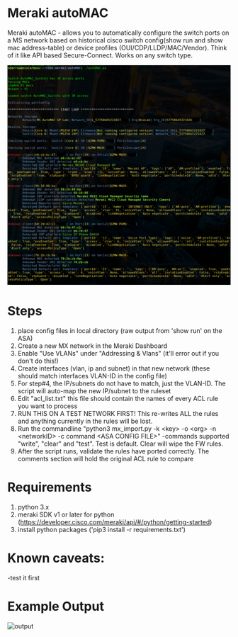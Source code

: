 # Meraki autoMAC
Meraki autoMAC - allows you to automatically configure the switch ports on a MS network based on historical cisco switch config(show run and show mac address-table) or device profiles (OUI/CDP/LLDP/MAC/Vendor). Think of it like API based Secure-Connect. Works on any switch type.

![autoMAC RULES](images/autoMAC.PNG)


# Steps
1. place config files in local directory (raw output from 'show run' on the ASA)
2. Create a new MX network in the Meraki Dashboard
3. Enable "Use VLANs" under "Addressing & Vlans" (it'll error out if you don't do this!)
4. Create interfaces (vlan, ip and subnet) in that new network (these should match interfaces VLAN-ID in the config file)
5. For step#4, the IP/subnets do not have to match, just the VLAN-ID. The script will auto-map the new IP/subnet to the ruleset
6. Edit "acl_list.txt" this file should contain the names of every ACL rule you want to process
7. RUN THIS ON A TEST NETWORK FIRST! This re-writes ALL the rules and anything currently in the rules will be lost.
8. Run the commandline "python3 mx_import.py -k \<key\> -o \<org\> -n \<networkID\> -c command \<ASA CONFIG FILE\>"
  -commands supported "write", "clear" and "test". Test is default. Clear will wipe the FW rules.
9. After the script runs, validate the rules have ported correctly. The comments section will hold the original ACL rule to compare

# Requirements
1. python 3.x
2. meraki SDK v1 or later for python (https://developer.cisco.com/meraki/api/#/python/getting-started)
3. install python packages ('pip3 install -r requirements.txt')

# Known caveats:
-test it first

# Example Output
![output](images/output.png)
